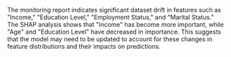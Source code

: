 The monitoring report indicates significant dataset drift in features such as "Income," "Education Level," "Employment Status," and "Marital Status." The SHAP analysis shows that "Income" has become more important, while "Age" and "Education Level" have decreased in importance. This suggests that the model may need to be updated to account for these changes in feature distributions and their impacts on predictions.
